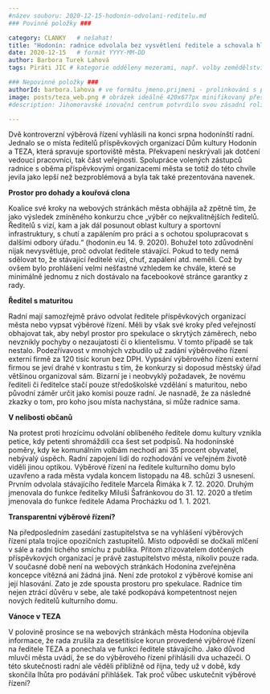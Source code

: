 ```yaml
---
#název souboru: 2020-12-15-hodonin-odvolani-reditelu.md
### Povinné položky ###

category: CLANKY   # nešahat!
title: "Hodonín: radnice odvolala bez vysvětlení ředitele a schovala hlavu do písku"
date: 2020-12-15   # formát YYYY-MM-DD
author: Barbora Turek Lahová
tags: Piráti JIC # kategorie odděleny mezerami, např. volby zemědělství životní-prostředí piráti (viz https://jihomoravsky.pirati.cz/tags/)

### Nepovinné položky ###
authorId: barbora.lahova # ve formátu jmeno.prijmeni - prolinkování s profilem přes uid
image: posts/teza_web.png # obrázek ideálně 420x677px minifikovaný přes https://tinypng.com/
#description: Jihomoravské inovační centrum potvrdilo svou zásadní roli i během pandemie, Rada JMK schválila na svém jednání jeho výroční zprávu

---
```


Dvě kontroverzní výběrová řízení vyhlásili na konci srpna hodonínští radní. Jednalo se o místa ředitelů příspěvkových organizací Dům kultury Hodonín a TEZA, která spravuje sportoviště města. Překvapení neskrývali jak dotčení vedoucí pracovníci, tak část veřejnosti. Spolupráce volených zástupců radnice s oběma příspěvkovými organizacemi města se totiž do této chvíle jevila jako lepší než bezproblémová a byla tak také prezentována navenek.  

**Prostor pro dohady a kouřová clona**

Koalice své kroky na webových stránkách města obhájila až zpětně tím, že jako výsledek zmíněného konkurzu chce „výběr co nejkvalitnějších ředitelů. Ředitelů s vizí, kam a jak dál posunout oblast kultury a sportovní infrastruktury, s chutí a zapálením pro práci a s ochotou spolupracovat s dalšími odbory úřadu.“ (hodonin.eu 14. 9. 2020). Bohužel toto zdůvodnění nijak nevysvětluje, proč odvolat ředitele stávající. Pokud to tedy nemá sdělovat to, že stávající ředitelé vizi, chuť, zapálení atd. neměli. Což by ovšem bylo prohlášení velmi nešťastné vzhledem ke chvále, které se minimálně jednomu z nich dostávalo na facebookové stránce garantky z rady. 

**Ředitel s maturitou**

Radní mají samozřejmě právo odvolat ředitele příspěvkových organizací města nebo vypsat výběrové řízení. Měli by však své kroky před veřejností obhajovat tak, aby nebyl prostor pro spekulace o skrytých záměrech, nebo nevznikly pochyby o nezaujatosti či o klientelismu. V tomto případě se tak nestalo. Podezřívavost v mnohých vzbudilo už zadání výběrového řízení externí firmě za 120 tisíc korun bez DPH. Vypsání výběrového řízení externí firmou se jeví drahé v kontrastu s tím, že konkurzy si doposud městský úřad většinou organizoval sám.  Bizarní je i neobvyklý požadavek, že novému řediteli či ředitelce stačí pouze středoškolské vzdělání s maturitou, nebo původní záměr určit jako komisi pouze radní. Je nasnadě, že za následné zkazky o tom, pro koho jsou místa nachystána, si může radnice sama. 

**V nelibosti občanů**

Na protest proti hrozícímu odvolání oblíbeného ředitele domu kultury vznikla petice, kdy petenti shromáždili cca šest set podpisů. Na hodonínské poměry, kdy ke komunálním volbám nechodí ani 35 procent obyvatel, nebývalý úspěch. Radní zapojení lidí do rozhodování ve veřejném životě viděli jinou optikou. Výběrové řízení na ředitele kulturního domu bylo uzavřeno a rada města vydala koncem listopadu na 48. schůzi 3 usnesení. Prvním odvolala stávajícího ředitele Marcela Řimáka k 7. 12. 2020. Druhým jmenovala do funkce ředitelky Miluši Šafránkovou do 31. 12. 2020 a třetím jmenovala do funkce ředitele Adama Procházku od 1. 1. 2021. 

**Transparentní výběrové řízení?** 

Na předposledním zasedání zastupitelstva se na vyhlášení výběrových řízení ptala trojice opozičních zastupitelů. Místo odpovědí se dočkali mlčení v sále a radní tichého smíchu z publika. Přitom zřizovatelem dotčených příspěvkových organizací je právě zastupitelstvo města, nikoliv pouze rada. V současné době není na webových stránkách Hodonína zveřejněna koncepce vítězná ani žádná jiná. Není zde protokol z výběrové komise ani její hlasování. Zato je zde spousta prostoru pro spekulace. Radnice tím nejen ztrácí důvěru v sebe, ale také podkopává kompetentnost nejen nových ředitelů kulturního domu. 

**Vánoce v TEZA**

V polovině prosince se na webových stránkách města Hodonína objevila informace, že rada zrušila za desetitisíce korun provedené výběrové řízení na ředitele TEZA a ponechala ve funkci ředitele stávajícího. Jako důvod mluvčí města uvádí, že se do výběrového řízení přihlásili dva uchazeči. O této skutečnosti radní ale věděli přibližně od října, tedy už v době, kdy skončila lhůta pro podávání přihlášek. Tak proč vůbec uskutečnit výběrové řízení? 

